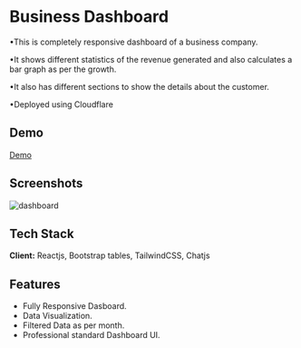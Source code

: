 
# Business Dashboard

•This is completely responsive dashboard of a business company.

•It shows different statistics of the revenue generated and also calculates a bar graph as per the growth.

•It also has different sections to show the details about the customer.

•Deployed using Cloudflare


## Demo

[Demo](https://omoinew-dashboard.pages.dev/)


## Screenshots

![dashboard](https://github.com/Shubhodeep100/Threads_App/assets/96099026/e07ccd7c-f67d-432c-b5e7-c62c36661ad1)


## Tech Stack

**Client:** Reactjs, Bootstrap tables, TailwindCSS, Chatjs  


## Features

- Fully Responsive Dasboard.
- Data Visualization.
- Filtered Data as per month.
- Professional standard Dashboard UI.


